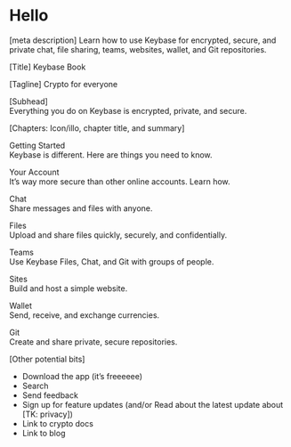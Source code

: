 # Hello

[meta description]
Learn how to use Keybase for encrypted, secure, and private chat, file sharing, teams, websites, wallet, and Git repositories.

[Title]
Keybase Book

[Tagline]
Crypto for everyone

[Subhead]  
Everything you do on Keybase is encrypted, private, and secure.

[Chapters: Icon/illo, chapter title, and summary]

Getting Started  
Keybase is different. Here are things you need to know.

Your Account  
It’s way more secure than other online accounts. Learn how.

Chat  
Share messages and files with anyone.

Files  
Upload and share files quickly, securely, and confidentially.

Teams  
Use Keybase Files, Chat, and Git with groups of people.

Sites  
Build and host a simple website.

Wallet  
Send, receive, and exchange currencies.

Git  
Create and share private, secure repositories. 

[Other potential bits]  
* Download the app (it’s freeeeee)
* Search
* Send feedback
* Sign up for feature updates (and/or Read about the latest update about [TK: privacy])
* Link to crypto docs
* Link to blog
